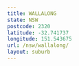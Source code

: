 ```yaml
---
title: WALLALONG
state: NSW
postcode: 2320
latitude: -32.741737
longitude: 151.543675
url: /nsw/wallalong/
layout: suburb
---
```

